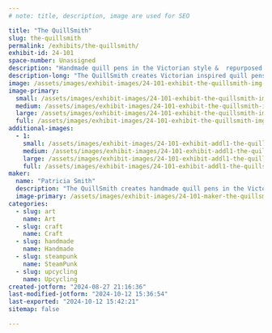 ```yaml
---
# note: title, description, image are used for SEO

title: "The QuillSmith"
slug: the-quillsmith
permalink: /exhibits/the-quillsmith/
exhibit-id: 24-101
space-number: Unassigned
description: "Handmade quill pens in the Victorian style &  repurposed vintage teacups into charming scenes."
description-long: "The QuillSmith creates Victorian inspired quill pens & also repurposed vintage English teacups into charming vignettes & scenes."
image: /assets/images/exhibit-images/24-101-exhibit-the-quillsmith-img-20240819-210239665-hdr-large.jpg
image-primary: 
  small: /assets/images/exhibit-images/24-101-exhibit-the-quillsmith-img-20240819-210239665-hdr-small.jpg
  medium: /assets/images/exhibit-images/24-101-exhibit-the-quillsmith-img-20240819-210239665-hdr-medium.jpg
  large: /assets/images/exhibit-images/24-101-exhibit-the-quillsmith-img-20240819-210239665-hdr-large.jpg
  full: /assets/images/exhibit-images/24-101-exhibit-the-quillsmith-img-20240819-210239665-hdr-full.jpg
additional-images: 
  - 1:
    small: /assets/images/exhibit-images/24-101-exhibit-addl1-the-quillsmith-img-20240819-210539834-hdr-small.jpg
    medium: /assets/images/exhibit-images/24-101-exhibit-addl1-the-quillsmith-img-20240819-210539834-hdr-medium.jpg
    large: /assets/images/exhibit-images/24-101-exhibit-addl1-the-quillsmith-img-20240819-210539834-hdr-large.jpg
    full: /assets/images/exhibit-images/24-101-exhibit-addl1-the-quillsmith-img-20240819-210539834-hdr-full.jpg
maker: 
  name: "Patricia Smith"
  description: "The QuillSmith creates handmade quill pens in the Victorian style & also repurposes vintage teacups into charming vignettes. "
  image-primary: /assets/images/exhibit-images/24-101-maker-the-quillsmith-17248072020778582493806959005642-medium.jpg
categories: 
  - slug: art
    name: Art
  - slug: craft
    name: Craft
  - slug: handmade
    name: Handmade
  - slug: steampunk
    name: SteamPunk
  - slug: upcycling
    name: Upcycling
created-jotform: "2024-08-27 21:16:36"
last-modified-jotform: "2024-10-12 15:36:54"
last-exported: "2024-10-12 15:42:21"
sitemap: false

---
```

